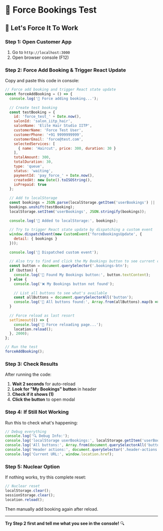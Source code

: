 # 🔧 Force Bookings Test

## 🎯 **Let's Force It To Work**

### **Step 1: Open Customer App**
1. Go to `http://localhost:3000`
2. Open browser console (F12)

### **Step 2: Force Add Booking & Trigger React Update**
Copy and paste this code in console:

```javascript
// Force add booking and trigger React state update
const forceAddBooking = () => {
  console.log('🔧 Force adding booking...');
  
  // Create test booking
  const testBooking = {
    id: 'force_test_' + Date.now(),
    salonId: 'salon_iitp_hair',
    salonName: 'Elite Hair Studio IITP',
    customerName: 'Force Test User',
    customerPhone: '+91 9999999999',
    customerEmail: 'force@test.com',
    selectedServices: [
      { name: 'Haircut', price: 300, duration: 30 }
    ],
    totalAmount: 300,
    totalDuration: 30,
    type: 'queue',
    status: 'waiting',
    paymentId: 'pay_force_' + Date.now(),
    createdAt: new Date().toISOString(),
    isPrepaid: true
  };
  
  // Add to localStorage
  const bookings = JSON.parse(localStorage.getItem('userBookings') || '[]');
  bookings.unshift(testBooking);
  localStorage.setItem('userBookings', JSON.stringify(bookings));
  
  console.log('💾 Added to localStorage:', bookings);
  
  // Try to trigger React state update by dispatching a custom event
  window.dispatchEvent(new CustomEvent('forceBookingsUpdate', {
    detail: { bookings }
  }));
  
  console.log('📡 Dispatched custom event');
  
  // Also try to find and click the My Bookings button to see current count
  const button = document.querySelector('.bookings-btn');
  if (button) {
    console.log('🔘 Found My Bookings button:', button.textContent);
  } else {
    console.log('❌ My Bookings button not found');
    
    // List all buttons to see what's available
    const allButtons = document.querySelectorAll('button');
    console.log('🔘 All buttons found:', Array.from(allButtons).map(b => b.textContent));
  }
  
  // Force reload as last resort
  setTimeout(() => {
    console.log('🔄 Force reloading page...');
    location.reload();
  }, 2000);
};

// Run the test
forceAddBooking();
```

### **Step 3: Check Results**
After running the code:
1. **Wait 2 seconds** for auto-reload
2. **Look for "My Bookings" button** in header
3. **Check if it shows (1)** 
4. **Click the button** to open modal

### **Step 4: If Still Not Working**
Run this to check what's happening:

```javascript
// Debug everything
console.log('🔍 Debug Info:');
console.log('localStorage userBookings:', localStorage.getItem('userBookings'));
console.log('All buttons:', Array.from(document.querySelectorAll('button')).map(b => b.textContent));
console.log('Header actions:', document.querySelector('.header-actions'));
console.log('Current URL:', window.location.href);
```

### **Step 5: Nuclear Option**
If nothing works, try this complete reset:

```javascript
// Nuclear reset
localStorage.clear();
sessionStorage.clear();
location.reload();
```

Then manually add booking again after reload.

---

**Try Step 2 first and tell me what you see in the console!** 🔍